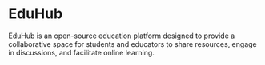 # EduHub
EduHub is an open-source education platform designed to provide a collaborative space for students and educators to share resources, engage in discussions, and facilitate online learning. 
